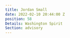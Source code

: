 ```yaml
---
title: Jordan Small
date: 2022-02-10 20:44:00 Z
position: 58
Details: Washington Spirit
Section: advisory
---
```


